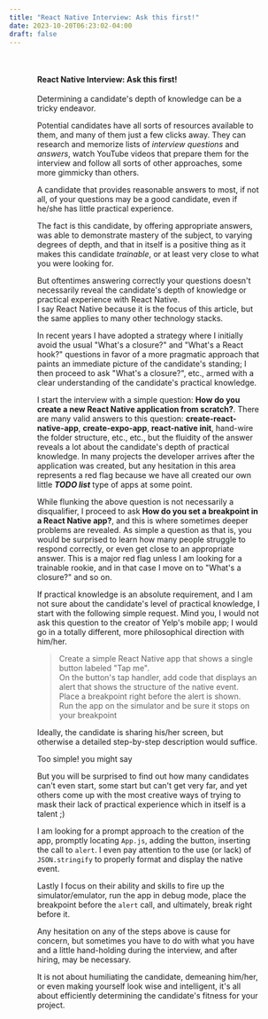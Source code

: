 ```yaml
---
title: "React Native Interview: Ask this first!"
date: 2023-10-20T06:23:02-04:00
draft: false
---
```


<div style="margin: 10%;">

#### React Native Interview: Ask this first!

Determining a candidate's depth of knowledge can be a tricky endeavor.

Potential candidates have all sorts of resources available to them, and many of them
just a few clicks away.  They can research and memorize lists of _interview questions_ and _answers_,
watch YouTube videos that prepare them for the interview and follow all sorts of 
other approaches, some more gimmicky than others.

A candidate that provides reasonable answers to most, if not all, of your questions
may be a good candidate, 
even if he/she has little practical experience.

The fact is this candidate, by offering appropriate answers, was able to 
demonstrate mastery of the subject, to varying degrees of depth, and that in 
itself is a positive thing as it makes this candidate _trainable_, or 
at least very close to what you were looking for.

But oftentimes answering correctly your questions doesn't necessarily
reveal the candidate's depth of knowledge or practical experience with React Native.  
I say React Native because it is the focus of this article, but the same
applies to many other technology stacks.

In recent years I have adopted a strategy where I initially avoid the usual 
"What's a closure?" and "What's a React hook?" questions in favor of a more
pragmatic approach that paints an immediate picture of the candidate's standing;
I then proceed to ask "What's a closure?", etc., armed with a clear understanding 
of the candidate's practical knowledge.

I start the interview with a simple question:
**How do you create a new React Native application from scratch?**.
There are many valid answers to this question: 
**create-react-native-app**, **create-expo-app**, **react-native init**, 
hand-wire the folder structure, etc., etc., 
but the fluidity of the answer reveals a lot about the candidate's depth of 
practical knowledge.  In many projects the developer arrives after 
the application was created, but any hesitation in this area represents a red
flag because we have all created our own little **_TODO list_** type 
of apps at some point.

While flunking the above question is not necessarily a disqualifier, I proceed to ask 
**How do you set a breakpoint in a React Native app?**, and this is where
sometimes deeper problems are revealed.
As simple a question as that is, you would be surprised to learn how many people
struggle to respond correctly, or even get close to an appropriate answer.  This
is a major red flag unless I am looking for a trainable rookie, and in that case 
I move on to "What's a closure?" and so on.

If practical knowledge is an absolute requirement, and I am not sure about the 
candidate's level of practical knowledge, I start with the following simple request. 
Mind you, I would not ask this question to the creator of Yelp's mobile app; I would 
go in a totally different, more philosophical direction with him/her.

> Create a simple React Native app that shows a single button labeled "Tap me".  
> On the button's tap handler, add code that displays an alert that shows the 
> structure of the native event.  
> Place a breakpoint right before the alert is shown.  
> Run the app on the simulator and be sure it stops on your breakpoint

Ideally, the candidate is sharing his/her screen, but otherwise a detailed 
step-by-step description would suffice.

Too simple! you might say

But you will be surprised to find out how many candidates can't
even start, some start but can't get very far, and yet others come up with
the most creative ways of trying to mask their lack of practical experience
which in itself is a talent ;)

I am looking for a prompt approach to the creation of the app, promptly
locating ```App.js```, adding the button, inserting the call to ```alert```.  I
even pay attention to the use (or lack) of ```JSON.stringify``` to
properly format and display the native event.

Lastly I focus on their ability and skills to fire up the simulator/emulator,
run the app in debug mode, place the breakpoint before the ```alert``` call, and 
ultimately, break right before it.

Any hesitation on any of the steps above is cause for concern, but sometimes
you have to do with what you have and a little hand-holding during the interview,
and after hiring, may be necessary.

It is not about humiliating the candidate, demeaning him/her, or even making 
yourself look wise and intelligent, it's all about efficiently determining 
the candidate's fitness for your project.

</div>


